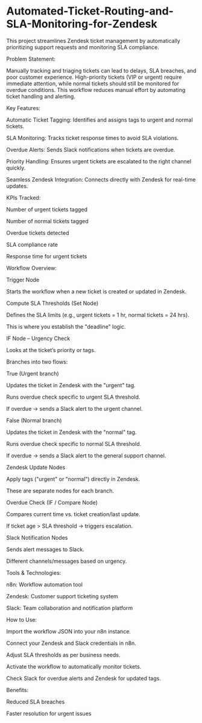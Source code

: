 # Automated-Ticket-Routing-and-SLA-Monitoring-for-Zendesk

This project streamlines Zendesk ticket management by automatically prioritizing support requests and monitoring SLA compliance.

Problem Statement:

Manually tracking and triaging tickets can lead to delays, SLA breaches, and poor customer experience. High-priority tickets (VIP or urgent) require immediate attention, while normal tickets should still be monitored for overdue conditions. This workflow reduces manual effort by automating ticket handling and alerting.

Key Features:

Automatic Ticket Tagging: Identifies and assigns tags to urgent and normal tickets.

SLA Monitoring: Tracks ticket response times to avoid SLA violations.

Overdue Alerts: Sends Slack notifications when tickets are overdue.

Priority Handling: Ensures urgent tickets are escalated to the right channel quickly.

Seamless Zendesk Integration: Connects directly with Zendesk for real-time updates.

KPIs Tracked:

Number of urgent tickets tagged

Number of normal tickets tagged

Overdue tickets detected

SLA compliance rate

Response time for urgent tickets

Workflow Overview:

Trigger Node

Starts the workflow when a new ticket is created or updated in Zendesk.

Compute SLA Thresholds (Set Node)

Defines the SLA limits (e.g., urgent tickets = 1 hr, normal tickets = 24 hrs).

This is where you establish the "deadline" logic.

IF Node – Urgency Check

Looks at the ticket’s priority or tags.

Branches into two flows:

True (Urgent branch)

Updates the ticket in Zendesk with the "urgent" tag.

Runs overdue check specific to urgent SLA threshold.

If overdue → sends a Slack alert to the urgent channel.

False (Normal branch)

Updates the ticket in Zendesk with the "normal" tag.

Runs overdue check specific to normal SLA threshold.

If overdue → sends a Slack alert to the general support channel.

Zendesk Update Nodes

Apply tags ("urgent" or "normal") directly in Zendesk.

These are separate nodes for each branch.

Overdue Check (IF / Compare Node)

Compares current time vs. ticket creation/last update.

If ticket age > SLA threshold → triggers escalation.

Slack Notification Nodes

Sends alert messages to Slack.

Different channels/messages based on urgency.

Tools & Technologies:

n8n: Workflow automation tool

Zendesk: Customer support ticketing system

Slack: Team collaboration and notification platform

How to Use:

Import the workflow JSON into your n8n instance.

Connect your Zendesk and Slack credentials in n8n.

Adjust SLA thresholds as per business needs.

Activate the workflow to automatically monitor tickets.

Check Slack for overdue alerts and Zendesk for updated tags.

Benefits:

Reduced SLA breaches

Faster resolution for urgent issues
